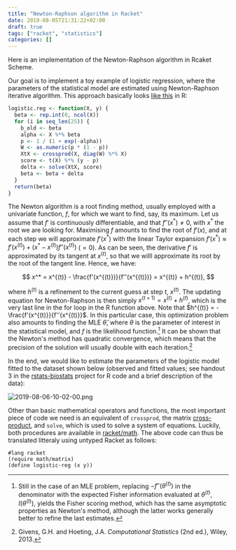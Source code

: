 ```yaml
---
title: "Newton-Raphson algorithm in Racket"
date: 2019-08-05T21:31:22+02:00
draft: true
tags: ["racket", "statistics"]
categories: []
---
```


Here is an implementation of the Newton-Raphson algorithm in Rcaket Scheme.

<!--more-->

Our goal is to implement a toy example of logistic regression, where the parameters of the statistical model are estimated using Newton-Raphson iterative algorithm. This approach basically looks [like this](https://gist.github.com/dirkschumacher/7acfb6f9a72bb940634d8f9e9c867dd0) in R:

```r
logistic.reg <- function(X, y) {
  beta <- rep.int(0, ncol(X))
  for (i in seq_len(25)) {
    b_old <- beta
    alpha <- X %*% beta
    p <- 1 / (1 + exp(-alpha))
    W <- as.numeric(p * (1 - p))
    XtX <- crossprod(X, diag(W) %*% X)
    score <- t(X) %*% (y - p)
    delta <- solve(XtX, score)
    beta <- beta + delta
  }
  return(beta)
}
```

The Newton algorithm is a root finding method, usually employed with a univariate function, $f$, for which we want to find, say, its maximum. Let us assume that $f'$ is continuously differentiable, and that $f''(x^*)\neq 0$, with $x^*$ the root we are looking for. Maximising $f$ amounts to find the root of $f'(x)$, and at each step we will approximate $f'(x^*)$ with the linear Taylor expansion $f'(x^*)\approx f'(x^{(t)}) + \left(x^*-x^{(t)}\right)f''(x^{(t)})$ ($=0$). As can be seen, the derivative $f'$ is approximated by its tangent at $x^{(t)}$, so that we willl approximate its root by the root of the tangent line. Hence, we have:

$$ x^* = x^{(t)} - \frac{f'(x^{(t)})}{f''(x^{(t)})} = x^{(t)} + h^{(t)}, $$

where $h^{(t)}$ is a refinement to the current guess at step $t$, $x^{(t)}$. The updating equation for Newton-Raphson is then simply $x^{(t+1)}=x^{(t)}+h^{(t)}$, which is the very last line in the for loop in the R function above. Note that $h^{(t)} = -\frac{f'(x^{(t)}}{f''(x^{(t)}}$. In this particular case, this optimization problem also amounts to finding the MLE $\hat\theta$, where $\theta$ is the parameter of interest in the statistical model, and $f$ is the likelihood function.[^1] It can be shown that the Newton's method has quadratic convergence, which means that the precision of the solution will usually double with each iteration.[^2]

In the end, we would like to estimate the parameters of the logistic model fitted to the dataset shown below (observed and fitted values; see handout 3 in the [rstats-biostats](https://github.com/even4void/rstats-biostats) project for R code and a brief description of the data):

![2019-08-06-10-02-00.png](/img/2019-08-06-10-02-00.png)

Other than basic mathematical operators and functions, the most important piece of code we need is an equivalent of `crossprod`, the matrix [cross-product](https://en.wikipedia.org/wiki/Cross_product), and `solve`, which is used to solve a system of equations. Luckily, both procedures are available in [racket/math](https://docs.racket-lang.org/math/matrices.html). The above code can thus be translated litteraly using untyped Racket as follows:

```Lisp
#lang racket
(require math/matrix)
(define logistic-reg (x y))
```

[^1]: Still in the case of an MLE problem, replacing $-f''(\theta^{(t)})$ in the denominator with the expected Fisher information evaluated at $\theta^{(t)}$, $I(\theta^{(t)})$, yields the Fisher scoring method, which has the same asymptotic properties as Newton's method, although the latter works generally better to refine the last estimates.
[^2]: Givens, G.H. and Hoeting, J.A. _Computational Statistics_ (2nd ed.), Wiley, 2013.
